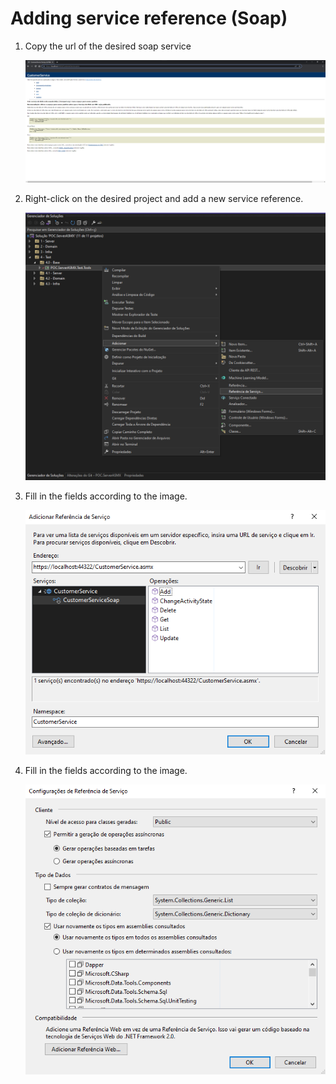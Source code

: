 # Adding service reference (Soap)

1. Copy the url of the desired soap service

   ![image-0](images/0.png)

2. Right-click on the desired project and add a new service reference.

   ![image-1](images/1.png)

3. Fill in the fields according to the image.

   ![image-2](images/2.png)

4. Fill in the fields according to the image.

   ![image-3](images/3.png)